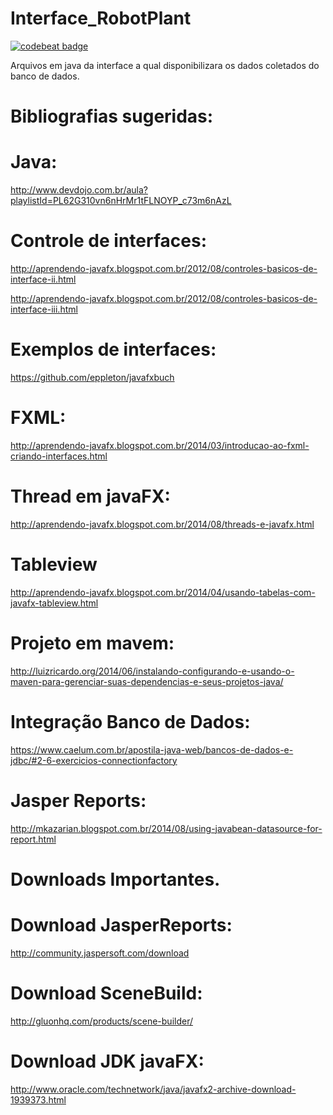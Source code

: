 # Interface_RobotPlant
<a href="https://codebeat.co/projects/github-com-juniorec-interface_robotplant-master"><img alt="codebeat badge" src="https://codebeat.co/badges/23c023f3-44f4-4dc6-85fc-6824a427d327" /></a>

Arquivos em java da interface a qual disponibilizara os dados coletados do banco de dados.

# Bibliografias sugeridas:

# Java:

http://www.devdojo.com.br/aula?playlistId=PL62G310vn6nHrMr1tFLNOYP_c73m6nAzL

# Controle de interfaces:

http://aprendendo-javafx.blogspot.com.br/2012/08/controles-basicos-de-interface-ii.html

http://aprendendo-javafx.blogspot.com.br/2012/08/controles-basicos-de-interface-iii.html

# Exemplos de interfaces:

https://github.com/eppleton/javafxbuch

# FXML:

http://aprendendo-javafx.blogspot.com.br/2014/03/introducao-ao-fxml-criando-interfaces.html

# Thread em javaFX:

http://aprendendo-javafx.blogspot.com.br/2014/08/threads-e-javafx.html

# Tableview

http://aprendendo-javafx.blogspot.com.br/2014/04/usando-tabelas-com-javafx-tableview.html

# Projeto em mavem:

http://luizricardo.org/2014/06/instalando-configurando-e-usando-o-maven-para-gerenciar-suas-dependencias-e-seus-projetos-java/

# Integração Banco de Dados:

https://www.caelum.com.br/apostila-java-web/bancos-de-dados-e-jdbc/#2-6-exercicios-connectionfactory

# Jasper Reports:

http://mkazarian.blogspot.com.br/2014/08/using-javabean-datasource-for-report.html


# Downloads Importantes.

# Download JasperReports:

http://community.jaspersoft.com/download

# Download SceneBuild:

http://gluonhq.com/products/scene-builder/

# Download JDK javaFX: 

http://www.oracle.com/technetwork/java/javafx2-archive-download-1939373.html


